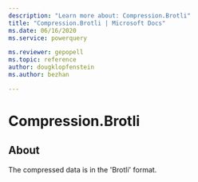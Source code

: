 ```yaml
---
description: "Learn more about: Compression.Brotli"
title: "Compression.Brotli | Microsoft Docs"
ms.date: 06/16/2020
ms.service: powerquery

ms.reviewer: gepopell
ms.topic: reference
author: dougklopfenstein
ms.author: bezhan

---
```

# Compression.Brotli



## About
The compressed data is in the 'Brotli' format.
